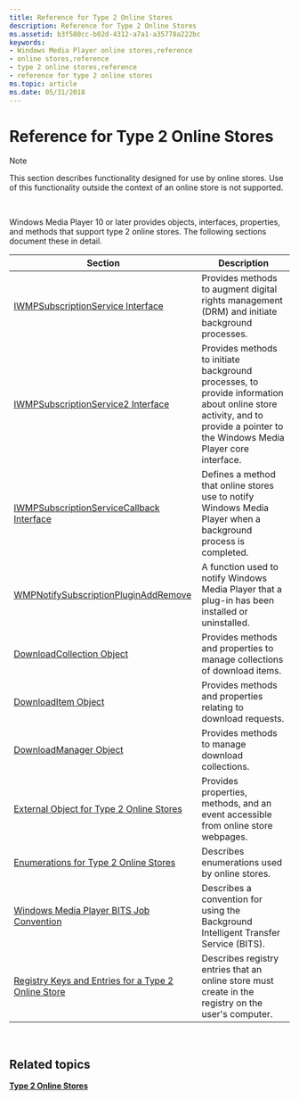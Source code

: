 ```yaml
---
title: Reference for Type 2 Online Stores
description: Reference for Type 2 Online Stores
ms.assetid: b3f580cc-b02d-4312-a7a1-a35778a222bc
keywords:
- Windows Media Player online stores,reference
- online stores,reference
- type 2 online stores,reference
- reference for type 2 online stores
ms.topic: article
ms.date: 05/31/2018
---
```


# Reference for Type 2 Online Stores

> [!Note]  
> This section describes functionality designed for use by online stores. Use of this functionality outside the context of an online store is not supported.

 

Windows Media Player 10 or later provides objects, interfaces, properties, and methods that support type 2 online stores. The following sections document these in detail.



| Section                                                                                                        | Description                                                                                                                                                                 |
|----------------------------------------------------------------------------------------------------------------|-----------------------------------------------------------------------------------------------------------------------------------------------------------------------------|
| [IWMPSubscriptionService Interface](/previous-versions/windows/desktop/api/subscriptionservices/nn-subscriptionservices-iwmpsubscriptionservice)                                               | Provides methods to augment digital rights management (DRM) and initiate background processes.                                                                              |
| [IWMPSubscriptionService2 Interface](/previous-versions/windows/desktop/api/subscriptionservices/nn-subscriptionservices-iwmpsubscriptionservice2)                                             | Provides methods to initiate background processes, to provide information about online store activity, and to provide a pointer to the Windows Media Player core interface. |
| [IWMPSubscriptionServiceCallback Interface](/previous-versions/windows/desktop/api/subscriptionservices/nn-subscriptionservices-iwmpsubscriptionservicecallback)                               | Defines a method that online stores use to notify Windows Media Player when a background process is completed.                                                              |
| [WMPNotifySubscriptionPluginAddRemove](/previous-versions/windows/desktop/api/contentpartner/nf-contentpartner-wmpnotifysubscriptionpluginaddremove)                               | A function used to notify Windows Media Player that a plug-in has been installed or uninstalled.                                                                            |
| [DownloadCollection Object](downloadcollection-object.md)                                                     | Provides methods and properties to manage collections of download items.                                                                                                    |
| [DownloadItem Object](downloaditem-object.md)                                                                 | Provides methods and properties relating to download requests.                                                                                                              |
| [DownloadManager Object](downloadmanager-object.md)                                                           | Provides methods to manage download collections.                                                                                                                            |
| [External Object for Type 2 Online Stores](external-object-for-type-2-online-stores.md)                       | Provides properties, methods, and an event accessible from online store webpages.                                                                                           |
| [Enumerations for Type 2 Online Stores](enumerations-for-type-2-online-stores.md)                             | Describes enumerations used by online stores.                                                                                                                               |
| [Windows Media Player BITS Job Convention](windows-media-player-bits-job-convention.md)                       | Describes a convention for using the Background Intelligent Transfer Service (BITS).                                                                                        |
| [Registry Keys and Entries for a Type 2 Online Store](registry-keys-and-entries-for-a-type-2-online-store.md) | Describes registry entries that an online store must create in the registry on the user's computer.                                                                         |



 

## Related topics

<dl> <dt>

[**Type 2 Online Stores**](type-2-online-stores.md)
</dt> </dl>

 

 




